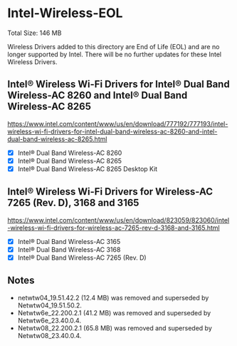 # Intel-Wireless-EOL
Total Size: 146 MB

Wireless Drivers added to this directory are End of Life (EOL) and are no longer supported by Intel.  There will be no further updates for these Intel Wireless Drivers.

## Intel® Wireless Wi-Fi Drivers for Intel® Dual Band Wireless-AC 8260 and Intel® Dual Band Wireless-AC 8265
https://www.intel.com/content/www/us/en/download/777192/777193/intel-wireless-wi-fi-drivers-for-intel-dual-band-wireless-ac-8260-and-intel-dual-band-wireless-ac-8265.html
 - [x] Intel® Dual Band Wireless-AC 8260
 - [x] Intel® Dual Band Wireless-AC 8265
 - [x] Intel® Dual Band Wireless-AC 8265 Desktop Kit

## Intel® Wireless Wi-Fi Drivers for Wireless-AC 7265 (Rev. D), 3168 and 3165
https://www.intel.com/content/www/us/en/download/823059/823060/intel-wireless-wi-fi-drivers-for-wireless-ac-7265-rev-d-3168-and-3165.html
 - [x] Intel® Dual Band Wireless-AC 3165
 - [x] Intel® Dual Band Wireless-AC 3168
 - [x] Intel® Dual Band Wireless-AC 7265 (Rev. D)

## Notes
- netwtw04_19.51.42.2 (12.4 MB) was removed and superseded by Netwtw04_19.51.50.2.
- Netwtw6e_22.200.2.1 (41.2 MB) was removed and superseded by Netwtw6e_23.40.0.4.
- Netwtw08_22.200.2.1 (65.8 MB) was removed and superseded by Netwtw08_23.40.0.4.